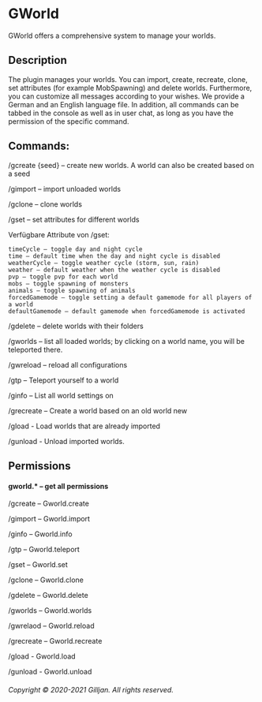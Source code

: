 # GWorld
GWorld offers a comprehensive system to manage your worlds.


## Description​


The plugin manages your worlds. You can import, create, recreate, clone, set attributes (for example MobSpawning) and delete worlds. Furthermore, you can customize all messages according to your wishes. We provide a German and an English language file. In addition, all commands can be tabbed in the console as well as in user chat, as long as you have the permission of the specific command.


## Commands:​


/gcreate <world name> <world type> {seed} – create new worlds. A world can also be created based on a seed

/gimport <world name> <world type> – import unloaded worlds

/gclone <world name> <target world name> <world type> – clone worlds

/gset <world name> <attribute> <value> – set attributes for different worlds
  
Verfügbare Attribute von /gset:

    timeCycle – toggle day and night cycle
    time – default time when the day and night cycle is disabled
    weatherCycle – toggle weather cycle (storm, sun, rain)
    weather – default weather when the weather cycle is disabled
    pvp – toggle pvp for each world
    mobs – toggle spawning of monsters
    animals – toggle spawning of animals
    forcedGamemode – toggle setting a default gamemode for all players of a world
    defaultGamemode – default gamemode when forcedGamemode is activated

/gdelete <world name> – delete worlds with their folders

/gworlds – list all loaded worlds; by clicking on a world name, you will be teleported there.

/gwreload – reload all configurations

/gtp – Teleport yourself to a world

/ginfo – List all world settings on

/grecreate – Create a world based on an old world new

/gload - Load worlds that are already imported

/gunload - Unload imported worlds.


## Permissions​


#### gworld.* – get all permissions

/gcreate – Gworld.create

/gimport – Gworld.import

/ginfo – Gworld.info

/gtp – Gworld.teleport

/gset – Gworld.set

/gclone – Gworld.clone

/gdelete – Gworld.delete

/gworlds – Gworld.worlds

/gwrelaod – Gworld.reload

/grecreate – Gworld.recreate

/gload - Gworld.load

/gunload - Gworld.unload




###### Copyright © 2020-2021 Gilljan. All rights reserved.
